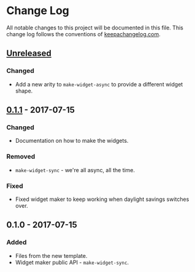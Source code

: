 # Change Log
All notable changes to this project will be documented in this file. This change log follows the conventions of [keepachangelog.com](http://keepachangelog.com/).

## [Unreleased][unreleased]
### Changed
- Add a new arity to `make-widget-async` to provide a different widget shape.

## [0.1.1] - 2017-07-15
### Changed
- Documentation on how to make the widgets.

### Removed
- `make-widget-sync` - we're all async, all the time.

### Fixed
- Fixed widget maker to keep working when daylight savings switches over.

## 0.1.0 - 2017-07-15
### Added
- Files from the new template.
- Widget maker public API - `make-widget-sync`.

[unreleased]: https://github.com/your-name/p-cons/compare/0.1.1...HEAD
[0.1.1]: https://github.com/your-name/p-cons/compare/0.1.0...0.1.1
